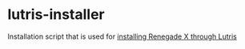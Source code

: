 # lutris-installer
Installation script that is used for [installing Renegade X through Lutris](https://lutris.net/games/renegade-x/)
